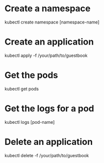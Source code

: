# Create a namespace
kubectl create namespace [namespace-name]
# Create an application
kubectl apply -f /your/path/to/guestbook
# Get the pods
kubectl get pods
# Get the logs for a pod
kubectl logs [pod-name]
# Delete an application
kubectl delete -f /your/path/to/guestbook
